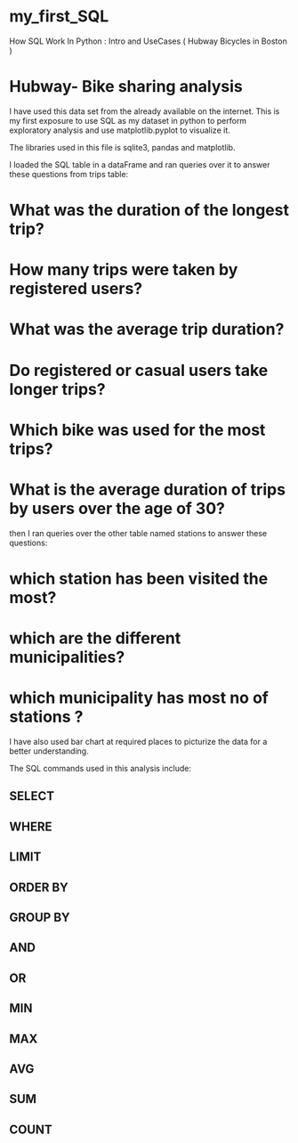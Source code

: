 # my_first_SQL
How SQL Work In Python : Intro and UseCases ( Hubway Bicycles in Boston )

# Hubway- Bike sharing analysis

I have used this data set from the already available on the internet.
This is my first exposure to use SQL as my dataset in python to perform exploratory 
analysis and use matplotlib.pyplot to visualize it.  

The libraries used in this file is sqlite3, pandas and matplotlib.

I loaded the SQL table in a dataFrame and ran queries over it to answer these questions from trips table:

# What was the duration of the longest trip?
# How many trips were taken by registered users?
# What was the average trip duration?
# Do registered or casual users take longer trips?
# Which bike was used for the most trips?
# What is the average duration of trips by users over the age of 30? 

then I ran queries over the other table named stations to answer these questions:

#  which station has been visited the most?
#  which are the different municipalities?
# which municipality has most no of stations ?

I have also used bar chart at required places to picturize the data for a better understanding.

The SQL commands used in this analysis include:
## SELECT
## WHERE
## LIMIT
## ORDER BY
## GROUP BY
## AND
## OR
## MIN
## MAX
## AVG
## SUM
## COUNT
